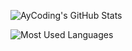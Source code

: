 <!-- ### Hi there 👋 -->
<!-- ![image principal](https://media.discordapp.net/attachments/803923653729189890/917085361186951198/unknown.png) -->

![AyCoding's GitHub Stats](https://github-readme-stats.vercel.app/api?username=AyCoding&show_icons=true&theme=github_dark)
<!-- # Langages utilisés -->
![Most Used Languages](https://github-readme-stats.vercel.app/api/top-langs/?username=AyCoding&langs_count=5&theme=github_dark)

<!--
**AyCoding/AyCoding** is a ✨ _special_ ✨ repository because its `README.md` (this file) appears on your GitHub profile.

Here are some ideas to get you started:

- 🔭 I’m currently working on ...
- 🌱 I’m currently learning ...
- 👯 I’m looking to collaborate on ...
- 🤔 I’m looking for help with ...
- 💬 Ask me about ...
- 📫 How to reach me: ...
- 😄 Pronouns: ...
- ⚡ Fun fact: ...
-->
